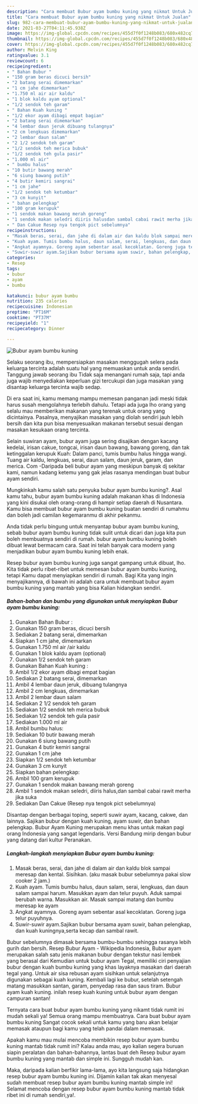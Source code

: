 ```yaml
---
description: "Cara membuat Bubur ayam bumbu kuning yang nikmat Untuk Jualan"
title: "Cara membuat Bubur ayam bumbu kuning yang nikmat Untuk Jualan"
slug: 982-cara-membuat-bubur-ayam-bumbu-kuning-yang-nikmat-untuk-jualan
date: 2021-03-27T04:11:45.938Z
image: https://img-global.cpcdn.com/recipes/455d7f0f1248b083/680x482cq70/bubur-ayam-bumbu-kuning-foto-resep-utama.jpg
thumbnail: https://img-global.cpcdn.com/recipes/455d7f0f1248b083/680x482cq70/bubur-ayam-bumbu-kuning-foto-resep-utama.jpg
cover: https://img-global.cpcdn.com/recipes/455d7f0f1248b083/680x482cq70/bubur-ayam-bumbu-kuning-foto-resep-utama.jpg
author: Melvin King
ratingvalue: 3.1
reviewcount: 6
recipeingredient:
- " Bahan Bubur "
- "150 gram beras dicuci bersih"
- "2 batang serai dimemarkan"
- "1 cm jahe dimemarkan"
- "1.750 ml air air kaldu"
- "1 blok kaldu ayam optional"
- "1/2 sendok teh garam"
- " Bahan Kuah kuning "
- "1/2 ekor ayam dibagi empat bagian"
- "2 batang serai dimemarkan"
- "4 lembar daun jeruk dibuang tulangnya"
- "2 cm lengkuas dimemarkan"
- "2 lembar daun salam"
- "2 1/2 sendok teh garam"
- "1/2 sendok teh merica bubuk"
- "1/2 sendok teh gula pasir"
- "1.000 ml air"
- " bumbu halus"
- "10 butir bawang merah"
- "6 siung bawang putih"
- "4 butir kemiri sangrai"
- "1 cm jahe"
- "1/2 sendok teh ketumbar"
- "3 cm kunyit"
- " bahan pelengkap"
- "100 gram kerupuk"
- "1 sendok makan bawang merah goreng"
- "1 sendok makan seledri diiris halusdan sambal cabai rawit merha jika suka"
- " Dan Cakue Resep nya tengok pict sebelumnya"
recipeinstructions:
- "Masak beras, serai, dan jahe di dalam air dan kaldu blok sampai meresap dan kental. Sisihkan. (aku masak bubur sebelumnya pakai slow cooker 2 jam.)"
- "Kuah ayam. Tumis bumbu halus, daun salam, serai, lengkuas, dan daun salam sampai harum. Masukkan ayam dan telur puyuh. Aduk sampai berubah warna. Masukkan air. Masak sampai matang dan bumbu meresap ke ayam"
- "Angkat ayamnya. Goreng ayam sebentar asal kecoklatan. Goreng juga telur puyuhnya."
- "Suwir-suwir ayam.Sajikan bubur bersama ayam suwir, bahan pelengkap, dan kuah kuningnya,serta kecap dan sambal rawit."
categories:
- Resep
tags:
- bubur
- ayam
- bumbu

katakunci: bubur ayam bumbu 
nutrition: 235 calories
recipecuisine: Indonesian
preptime: "PT16M"
cooktime: "PT37M"
recipeyield: "1"
recipecategory: Dinner

---
```



![Bubur ayam bumbu kuning](https://img-global.cpcdn.com/recipes/455d7f0f1248b083/680x482cq70/bubur-ayam-bumbu-kuning-foto-resep-utama.jpg)

Selaku seorang ibu, mempersiapkan masakan menggugah selera pada keluarga tercinta adalah suatu hal yang memuaskan untuk anda sendiri. Tanggung jawab seorang ibu Tidak saja menangani rumah saja, tapi anda juga wajib menyediakan keperluan gizi tercukupi dan juga masakan yang disantap keluarga tercinta wajib sedap.

Di era  saat ini, kamu memang mampu memesan panganan jadi meski tidak harus susah mengolahnya terlebih dahulu. Tetapi ada juga lho orang yang selalu mau memberikan makanan yang terenak untuk orang yang dicintainya. Pasalnya, menyajikan masakan yang diolah sendiri jauh lebih bersih dan kita pun bisa menyesuaikan makanan tersebut sesuai dengan masakan kesukaan orang tercinta. 

Selain suwiran ayam, bubur ayam juga sering disajikan dengan kacang kedelai, irisan cakue, tongcai, irisan daun bawang, bawang goreng, dan tak ketinggalan kerupuk Kuah: Dalam panci, tumis bumbu halus hingga wangi. Tuang air kaldu, lengkuas, serai, daun salam, daun jeruk, garam, dan merica. Com -Daripada beli bubur ayam yang meskipun banyak dj sekitar kami, namun kadang ketemu yang gak jelas rasanya mendingan buat bubur ayam sendiri.

Mungkinkah kamu salah satu penyuka bubur ayam bumbu kuning?. Asal kamu tahu, bubur ayam bumbu kuning adalah makanan khas di Indonesia yang kini disukai oleh orang-orang di hampir setiap daerah di Nusantara. Kamu bisa membuat bubur ayam bumbu kuning buatan sendiri di rumahmu dan boleh jadi camilan kegemaranmu di akhir pekanmu.

Anda tidak perlu bingung untuk menyantap bubur ayam bumbu kuning, sebab bubur ayam bumbu kuning tidak sulit untuk dicari dan juga kita pun boleh membuatnya sendiri di rumah. bubur ayam bumbu kuning boleh dibuat lewat bermacam cara. Saat ini telah banyak cara modern yang menjadikan bubur ayam bumbu kuning lebih enak.

Resep bubur ayam bumbu kuning juga sangat gampang untuk dibuat, lho. Kita tidak perlu ribet-ribet untuk memesan bubur ayam bumbu kuning, tetapi Kamu dapat menyiapkan sendiri di rumah. Bagi Kita yang ingin menyajikannya, di bawah ini adalah cara untuk membuat bubur ayam bumbu kuning yang mantab yang bisa Kalian hidangkan sendiri.

<!--inarticleads1-->

##### Bahan-bahan dan bumbu yang digunakan untuk menyiapkan Bubur ayam bumbu kuning:

1. Gunakan  Bahan Bubur :
1. Gunakan 150 gram beras, dicuci bersih
1. Sediakan 2 batang serai, dimemarkan
1. Siapkan 1 cm jahe, dimemarkan
1. Gunakan 1.750 ml air /air kaldu
1. Gunakan 1 blok kaldu ayam (optional)
1. Gunakan 1/2 sendok teh garam
1. Gunakan  Bahan Kuah kuning :
1. Ambil 1/2 ekor ayam dibagi empat bagian
1. Sediakan 2 batang serai, dimemarkan
1. Ambil 4 lembar daun jeruk, dibuang tulangnya
1. Ambil 2 cm lengkuas, dimemarkan
1. Ambil 2 lembar daun salam
1. Sediakan 2 1/2 sendok teh garam
1. Sediakan 1/2 sendok teh merica bubuk
1. Sediakan 1/2 sendok teh gula pasir
1. Sediakan 1.000 ml air
1. Ambil  bumbu halus:
1. Sediakan 10 butir bawang merah
1. Gunakan 6 siung bawang putih
1. Gunakan 4 butir kemiri sangrai
1. Gunakan 1 cm jahe
1. Siapkan 1/2 sendok teh ketumbar
1. Gunakan 3 cm kunyit
1. Siapkan  bahan pelengkap:
1. Ambil 100 gram kerupuk
1. Gunakan 1 sendok makan bawang merah goreng
1. Ambil 1 sendok makan seledri, diiris halus,dan sambal cabai rawit merha jika suka
1. Sediakan  Dan Cakue (Resep nya tengok pict sebelumnya)


Disantap dengan berbagai toping, seperti suwir ayam, kacang, cakwe, dan lainnya. Sajikan bubur dengan kuah kuning, ayam suwir, dan bahan pelengkap. Bubur Ayam Kuning merupakan menu khas untuk makan pagi orang Indonesia yang sangat legendaris. Versi Bandung mirip dengan bubur yang datang dari kultur Peranakan. 

<!--inarticleads2-->

##### Langkah-langkah menyiapkan Bubur ayam bumbu kuning:

1. Masak beras, serai, dan jahe di dalam air dan kaldu blok sampai meresap dan kental. Sisihkan. (aku masak bubur sebelumnya pakai slow cooker 2 jam.)
1. Kuah ayam. Tumis bumbu halus, daun salam, serai, lengkuas, dan daun salam sampai harum. Masukkan ayam dan telur puyuh. Aduk sampai berubah warna. Masukkan air. Masak sampai matang dan bumbu meresap ke ayam
1. Angkat ayamnya. Goreng ayam sebentar asal kecoklatan. Goreng juga telur puyuhnya.
1. Suwir-suwir ayam.Sajikan bubur bersama ayam suwir, bahan pelengkap, dan kuah kuningnya,serta kecap dan sambal rawit.


Bubur sebelumnya dimasak bersama bumbu-bumbu sehingga rasanya lebih gurih dan bersih. Resep Bubur Ayam - Wikipedia Indonesia, Bubur ayam merupakan salah satu jenis makanan bubur dengan tekstur nasi lembek yang berasal dari Kemudian untuk bubur ayam Tegal, memiliki ciri penyajian bubur dengan kuah bumbu kuning yang khas layaknya masakan dari daerah tegal yang. Untuk air sisa rebusan ayam sisihkan untuk selanjutnya digunakan sebagai kuah kuning. Kembali lagi ke bubur, setelah setengah matang masukkan santan, garam, penyedap rasa dan saus tiram. Bubur ayam kuah kuning. inilah resep kuah kuning untuk bubur ayam dengan campuran santan! 

Ternyata cara buat bubur ayam bumbu kuning yang nikamt tidak rumit ini mudah sekali ya! Semua orang mampu membuatnya. Cara buat bubur ayam bumbu kuning Sangat cocok sekali untuk kamu yang baru akan belajar memasak ataupun bagi kamu yang telah pandai dalam memasak.

Apakah kamu mau mulai mencoba membikin resep bubur ayam bumbu kuning mantab tidak rumit ini? Kalau anda mau, ayo kalian segera buruan siapin peralatan dan bahan-bahannya, lantas buat deh Resep bubur ayam bumbu kuning yang mantab dan simple ini. Sungguh mudah kan. 

Maka, daripada kalian berfikir lama-lama, ayo kita langsung saja hidangkan resep bubur ayam bumbu kuning ini. Dijamin kalian tak akan menyesal sudah membuat resep bubur ayam bumbu kuning mantab simple ini! Selamat mencoba dengan resep bubur ayam bumbu kuning mantab tidak ribet ini di rumah sendiri,ya!.

